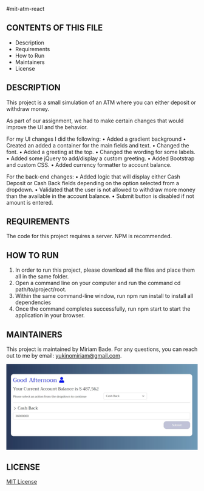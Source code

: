 #mit-atm-react

CONTENTS OF THIS FILE
---------------------

 * Description
 * Requirements
 * How to Run
 * Maintainers
 * License
 
 DESCRIPTION
------------
This project is a small simulation of an ATM where you can either deposit or withdraw money.

As part of our assignment, we had to make certain changes that would improve the UI and the behavior.

For my UI changes I did the following:
•	Added a gradient background
•	Created an added a container for the main fields and text.
•	Changed the font.
•	Added a greeting at the top.
•	Changed the wording for some labels.
•	Added some jQuery to add/display a custom greeting.
•	Added Bootstrap and custom CSS.
•	Added currency formatter to account balance.

For the back-end changes:
•	Added logic that will display either Cash Deposit or Cash Back fields depending on the option selected from a dropdown.
•	Validated that the user is not allowed to withdraw more money than the available in the account balance.
•	Submit button is disabled if not amount is entered.


REQUIREMENTS
------------
The code for this project requires a server. NPM is recommended.

HOW TO RUN
------------
1. In order to run this project, please download all the files and place them all in the same folder. 
2. Open a command line on your computer and run the command cd path/to/project/root.
3. Within the same command-line window, run npm run install to install all dependencies
4. Once the command completes successfully, run npm start to start the application in your browser.


MAINTAINERS
------------
This project is maintained by Miriam Bade.
For any questions, you can reach out to me by email: yukinomiriam@gmail.com.

![alt text](https://github.com/yukinomiriam/mit-atm-react/blob/main/atm.JPG)

LICENSE
------------
[MIT License](https://github.com/yukinomiriam/mit-atm-react/blob/main/LICENSE)